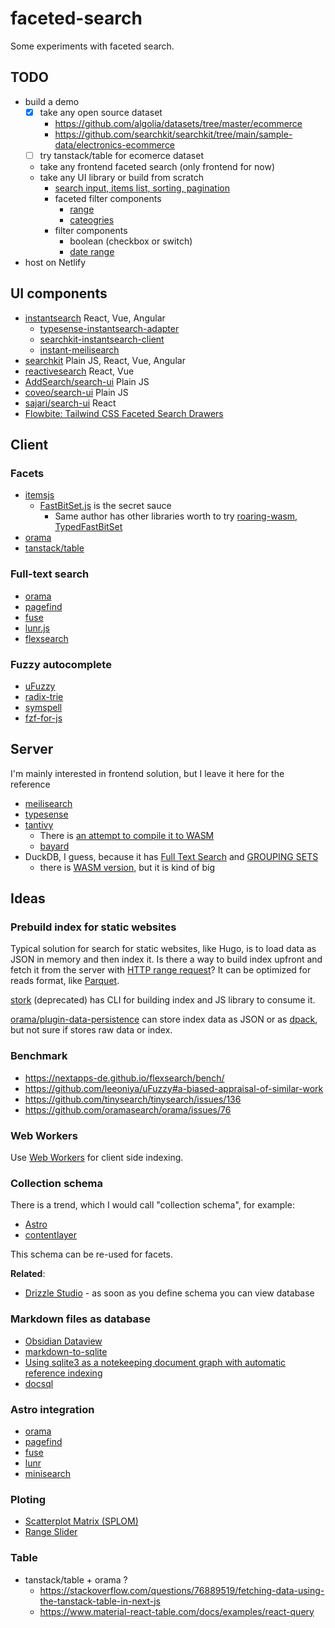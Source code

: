 # faceted-search

Some experiments with faceted search.

## TODO

- build a demo
  - [x] take any open source dataset
    - https://github.com/algolia/datasets/tree/master/ecommerce
    - https://github.com/searchkit/searchkit/tree/main/sample-data/electronics-ecommerce
  - [ ] try tanstack/table for ecomerce dataset
  - take any frontend faceted search (only frontend for now)
  - take any UI library or build from scratch
    - [search input, items list, sorting, pagination](/screenshots/search-ui.png)
    - faceted filter components
      - [range](/screenshots/range-filter.png)
      - [cateogries](/screenshots/category-filter.png)
    - filter components
      - boolean (checkbox or switch)
      - [date range](https://react-dates.github.io/react-dates/?path=/story/drp-day-props--with-some-highlighted-dates)
- host on Netlify

## UI components

- [instantsearch](https://github.com/algolia/instantsearch) React, Vue, Angular
  - [typesense-instantsearch-adapter](https://github.com/typesense/typesense-instantsearch-adapter)
  - [searchkit-instantsearch-client](https://github.com/searchkit/searchkit/blob/main/packages/searchkit-instantsearch-client/src/index.ts)
  - [instant-meilisearch](https://github.com/meilisearch/meilisearch-js-plugins/tree/main/packages/instant-meilisearch)
- [searchkit](https://github.com/searchkit/searchkit) Plain JS, React, Vue, Angular
- [reactivesearch](https://github.com/appbaseio/reactivesearch#3-component-playground) React, Vue
- [AddSearch/search-ui](https://github.com/AddSearch/search-ui) Plain JS
- [coveo/search-ui](https://github.com/coveo/search-ui) Plain JS
- [sajari/search-ui](https://github.com/sajari/sdk-react/tree/master/packages/search-ui) React
- [Flowbite: Tailwind CSS Faceted Search Drawers](https://flowbite.com/blocks/application/faceted-search-drawers/)

## Client

### Facets

- [itemsjs](https://github.com/itemsapi/itemsjs)
  - [FastBitSet.js](https://github.com/lemire/FastBitSet.js/) is the secret sauce
    - Same author has other libraries worth to try [roaring-wasm](https://github.com/lemire/roaring-wasm), [TypedFastBitSet](https://github.com/lemire/TypedFastBitSet.js)
- [orama](https://docs.oramasearch.com/usage/search/facets)
- [tanstack/table](https://tanstack.com/table/v8/docs/api/features/filters#getfacetedrowmodel)

### Full-text search

- [orama](https://github.com/oramasearch/orama)
- [pagefind](https://github.com/cloudcannon/pagefind)
- [fuse](https://github.com/krisk/fuse)
- [lunr.js](https://github.com/olivernn/lunr.js)
- [flexsearch](https://github.com/nextapps-de/flexsearch)

### Fuzzy autocomplete

- [uFuzzy](https://github.com/leeoniya/uFuzzy)
- [radix-trie](https://github.com/scttdavs/radix-trie#fuzzyget)
- [symspell](https://yomguithereal.github.io/mnemonist/symspell)
- [fzf-for-js](https://github.com/ajitid/fzf-for-js)

## Server

I'm mainly interested in frontend solution, but I leave it here for the reference

- [meilisearch](https://www.meilisearch.com/docs/learn/fine_tuning_results/faceted_search)
- [typesense](https://typesense.org/docs/0.24.1/api/search.html#facet-results)
- [tantivy](https://github.com/quickwit-oss/tantivy)
  - There is [an attempt to compile it to WASM](https://github.com/phiresky/tantivy-wasm)
  - [bayard](https://github.com/mosuka/bayard)
- DuckDB, I guess, because it has [Full Text Search](https://duckdb.org/docs/extensions/full_text_search.html) and [GROUPING SETS](https://duckdb.org/docs/sql/query_syntax/grouping_sets)
  - there is [WASM version](https://duckdb.org/docs/api/wasm/overview.html), but it is kind of big

## Ideas

### Prebuild index for static websites

Typical solution for search for static websites, like Hugo, is to load data as JSON in memory and then index it. Is there a way to build index upfront and fetch it from the server with [HTTP range request](https://developer.mozilla.org/en-US/docs/Web/HTTP/Range_requests)? It can be optimized for reads format, like [Parquet](https://github.com/kylebarron/parquet-wasm).

[stork](https://github.com/jameslittle230/stork) (deprecated) has CLI for building index and JS library to consume it.

[orama/plugin-data-persistence](https://github.com/oramasearch/orama/tree/main/packages/plugin-data-persistence) can store index data as JSON or as [dpack](https://www.npmjs.com/package/dpack), but not sure if stores raw data or index.

### Benchmark

- https://nextapps-de.github.io/flexsearch/bench/
- https://github.com/leeoniya/uFuzzy#a-biased-appraisal-of-similar-work
- https://github.com/tinysearch/tinysearch/issues/136
- https://github.com/oramasearch/orama/issues/76

### Web Workers

Use [Web Workers](https://developer.mozilla.org/en-US/docs/Web/API/Web_Workers_API/Using_web_workers) for client side indexing.

### Collection schema

There is a trend, which I would call "collection schema", for example:

- [Astro](https://docs.astro.build/en/guides/content-collections/#defining-a-collection-schema)
- [contentlayer](https://contentlayer.dev/)

This schema can be re-used for facets.

**Related**:

- [Drizzle Studio](https://orm.drizzle.team/drizzle-studio/overview) - as soon as you define schema you can view database

### Markdown files as database

- [Obsidian Dataview](https://github.com/blacksmithgu/obsidian-dataview)
- [markdown-to-sqlite](https://github.com/simonw/markdown-to-sqlite)
- [Using sqlite3 as a notekeeping document graph with automatic reference indexing](https://epilys.github.io/bibliothecula/notekeeping.html)
- [docsql](https://github.com/peterbe/docsql)

### Astro integration

- [orama](https://docs.oramasearch.com/plugins/plugin-astro)
- [pagefind](https://github.com/shishkin/astro-pagefind)
- [fuse](https://github.com/johnny-mh/blog2/tree/main/packages/astro-fuse)
- [lunr](https://github.com/jackcarey/astro-lunr)
- [minisearch](https://github.com/Barnabas/astro-minisearch/)

### Ploting

- [Scatterplot Matrix (SPLOM)](https://plotly.com/javascript/splom/)
- [Range Slider](https://plotly.com/javascript/range-slider/)

### Table

- tanstack/table + orama ?
  - https://stackoverflow.com/questions/76889519/fetching-data-using-the-tanstack-table-in-next-js
  - https://www.material-react-table.com/docs/examples/react-query
